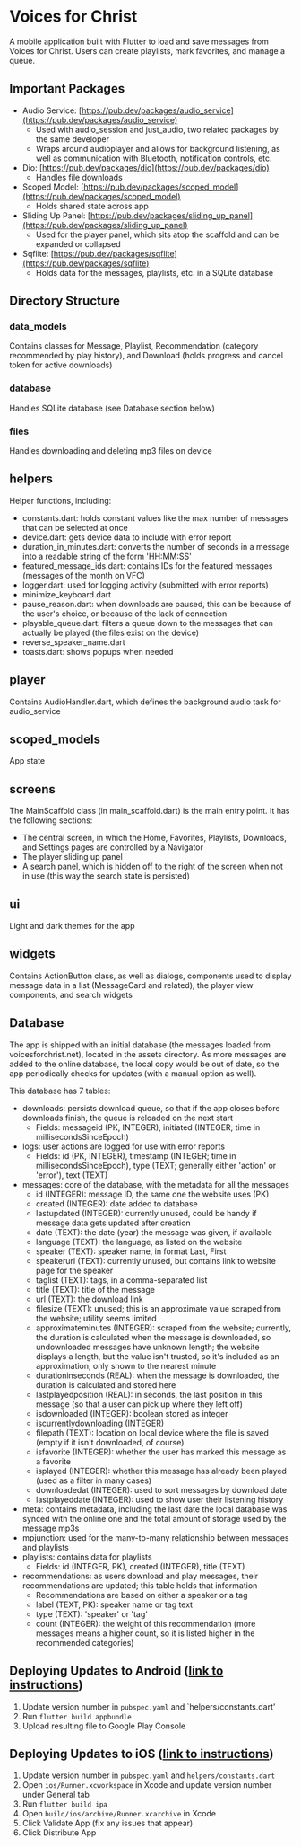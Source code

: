 # Voices for Christ

A mobile application built with Flutter to load and save messages from Voices for Christ.  Users can create playlists, mark favorites, and manage a queue.

## Important Packages

* Audio Service: [https://pub.dev/packages/audio_service](https://pub.dev/packages/audio_service)
  * Used with audio_session and just_audio, two related packages by the same developer
  * Wraps around audioplayer and allows for background listening, as well as communication with Bluetooth, notification controls, etc.
* Dio: [https://pub.dev/packages/dio](https://pub.dev/packages/dio)
  * Handles file downloads
* Scoped Model: [https://pub.dev/packages/scoped_model](https://pub.dev/packages/scoped_model)
  * Holds shared state across app
* Sliding Up Panel: [https://pub.dev/packages/sliding_up_panel](https://pub.dev/packages/sliding_up_panel)
  * Used for the player panel, which sits atop the scaffold and can be expanded or collapsed
* Sqflite: [https://pub.dev/packages/sqflite](https://pub.dev/packages/sqflite)
  * Holds data for the messages, playlists, etc. in a SQLite database

## Directory Structure
### data_models
Contains classes for Message, Playlist, Recommendation (category recommended by play history), and Download (holds progress and cancel token for active downloads)

### database
Handles SQLite database (see Database section below)

### files
Handles downloading and deleting mp3 files on device

## helpers
Helper functions, including:
* constants.dart: holds constant values like the max number of messages that can be selected at once
* device.dart: gets device data to include with error report
* duration_in_minutes.dart: converts the number of seconds in a message into a readable string of the form 'HH:MM:SS'
* featured_message_ids.dart: contains IDs for the featured messages (messages of the month on VFC)
* logger.dart: used for logging activity (submitted with error reports)
* minimize_keyboard.dart
* pause_reason.dart: when downloads are paused, this can be because of the user's choice, or because of the lack of connection
* playable_queue.dart: filters a queue down to the messages that can actually be played (the files exist on the device)
* reverse_speaker_name.dart
* toasts.dart: shows popups when needed

## player
Contains AudioHandler.dart, which defines the background audio task for audio_service

## scoped_models
App state

## screens
The MainScaffold class (in main_scaffold.dart) is the main entry point.  It has the following sections:
* The central screen, in which the Home, Favorites, Playlists, Downloads, and Settings pages are controlled by a Navigator
* The player sliding up panel
* A search panel, which is hidden off to the right of the screen when not in use (this way the search state is persisted)

## ui
Light and dark themes for the app

## widgets
Contains ActionButton class, as well as dialogs, components used to display message data in a list (MessageCard and related), the player view components, and search widgets

## Database
The app is shipped with an initial database (the messages loaded from voicesforchrist.net), located in the assets directory.  As more messages are added to the online database, the local copy would be out of date, so the app periodically checks for updates (with a manual option as well).

This database has 7 tables:
* downloads: persists download queue, so that if the app closes before downloads finish, the queue is reloaded on the next start
  * Fields: messageid (PK, INTEGER), initiated (INTEGER; time in millisecondsSinceEpoch)
* logs: user actions are logged for use with error reports
  * Fields: id (PK, INTEGER), timestamp (INTEGER; time in millisecondsSinceEpoch), type (TEXT; generally either 'action' or 'error'), text (TEXT)
* messages: core of the database, with the metadata for all the messages
  * id (INTEGER): message ID, the same one the website uses (PK)
  * created (INTEGER): date added to database
  * lastupdated (INTEGER): currently unused, could be handy if message data gets updated after creation
  * date (TEXT): the date (year) the message was given, if available
  * language (TEXT): the language, as listed on the website
  * speaker (TEXT): speaker name, in format Last, First
  * speakerurl (TEXT): currently unused, but contains link to website page for the speaker
  * taglist (TEXT): tags, in a comma-separated list
  * title (TEXT): title of the message
  * url (TEXT): the download link
  * filesize (TEXT): unused; this is an approximate value scraped from the website; utility seems limited
  * approximateminutes (INTEGER): scraped from the website; currently, the duration is calculated when the message is downloaded, so undownloaded messages have unknown length;  the website displays a length, but the value isn't trusted, so it's included as an approximation, only shown to the nearest minute
  * durationinseconds (REAL): when the message is downloaded, the duration is calculated and stored here
  * lastplayedposition (REAL): in seconds, the last position in this message (so that a user can pick up where they left off)
  * isdownloaded (INTEGER): boolean stored as integer
  * iscurrentlydownloading (INTEGER)
  * filepath (TEXT): location on local device where the file is saved (empty if it isn't downloaded, of course)
  * isfavorite (INTEGER): whether the user has marked this message as a favorite
  * isplayed (INTEGER): whether this message has already been played (used as a filter in many cases)
  * downloadedat (INTEGER): used to sort messages by download date
  * lastplayeddate (INTEGER): used to show user their listening history
* meta: contains metadata, including the last date the local database was synced with the online one and the total amount of storage used by the message mp3s
* mpjunction: used for the many-to-many relationship between messages and playlists
* playlists: contains data for playlists
  * Fields: id (INTEGER, PK), created (INTEGER), title (TEXT)
* recommendations: as users download and play messages, their recommendations are updated; this table holds that information
  * Recommendations are based on either a speaker or a tag
  * label (TEXT, PK): speaker name or tag text
  * type (TEXT): 'speaker' or 'tag'
  * count (INTEGER): the weight of this recommendation (more messages means a higher count, so it is listed higher in the recommended categories)

## Deploying Updates to Android ([link to instructions](https://docs.flutter.dev/deployment/android))
1. Update version number in `pubspec.yaml` and `helpers/constants.dart'
2. Run `flutter build appbundle`
3. Upload resulting file to Google Play Console

## Deploying Updates to iOS ([link to instructions](https://docs.flutter.dev/deployment/ios))
1. Update version number in `pubspec.yaml` and `helpers/constants.dart`
2. Open `ios/Runner.xcworkspace` in Xcode and update version number under General tab
3. Run `flutter build ipa`
4. Open `build/ios/archive/Runner.xcarchive` in Xcode
5. Click Validate App (fix any issues that appear)
6. Click Distribute App

